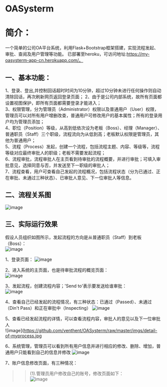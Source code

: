 # OASysterm
# 简介：  
一个简单的公司OA平台系统，利用Flask+Bootstrap框架搭建，实现流程发起、审批、查阅及用户管理等功能。 已部署至heroku，可访问地址:https://my-oasysterm-app-cn.herokuapp.com/。


## 一、基本功能：  

1、登录、登出,并控制回话超时时间为10分钟，超过10分钟未进行任何操作则自动清除回话，再次刷新网页返回登录页面；
2、由于是公司内部系统，故所有页面都设置视图保护，即所有页面都需要登录才能进入；  
3、权限管理，分为管理员（Administrator）权限以及普通用户（User）权限，管理员可以对所有用户增删改查，普通用户可修改用户的基本属性；所有的登录用户均为管理员添加；    
4、职位（Position）等级，从高到低依次设为老板（Boss）、经理（Manager）、普通职员（Staff）三个职级，流程流向为从低到高；老板默认权限是管理员，其他为普通用户；  
5、流程（Process）发起，创建一个流程，包括流程主题、内容、等级等，流程等级对应最终审批人的职级；老板不需要发起流程；  
6、流程审批，流程审批人在主页看到待审批的流程概要，并进行审批；可填入审批意见，选择同意与否，并发送至下一职级的审批人；  
7、流程查看，用户可查看自己发起的流程概况，包括流程状态（分为已通过、正在审批、未通过三种状态）、已审批人意见、下一位审批人等信息。   

## 二、流程关系图  
![image](https://github.com/venthent/OASysterm/raw/master/imgs/OA流程图.jpg)

## 三、实际运行效果
假设人员组织如图所示，发起流程的方向是从普通职员（Staff）到老板（Boss）：  
![image](https://github.com/venthent/OASysterm/raw/master/imgs/人员组织图.jpg)


1、登录页面：
![image](https://github.com/venthent/OASysterm/raw/master/imgs/login-page.jpg)  


2、进入系统的主页面，也是待审批流程的概览页面：  
![image](https://github.com/venthent/OASysterm/raw/master/imgs/index-page.jpg)  



3、发起流程，创建流程内容；'Send to'表示要发送给谁审批：  
![image](https://github.com/venthent/OASysterm/raw/master/imgs/start-process.jpg)  


4、查看自己已经发起的流程情况，有三种状态：已通过（Passed）、未通过（Din't Pass）和正在审批中（Inspecting）
![image](https://github.com/venthent/OASysterm/raw/master/imgs/process-list.jpg)  



5、查看已经发起流程的详情，可以查看流程内容，审批人的意见以及下一位审批人   
![image](https://github.com/venthent/OASysterm/raw/master/imgs/detail-of-myprocess.jpg


6、系统管理，管理员可以看到所有用户信息并进行相应的修改、删除、增加，普通用户只能看到自己的信息并修改
![image](https://github.com/venthent/OASysterm/raw/master/imgs/account-manage-page.jpg)    



7、账户信息修改页面，有三种情况：
>
>>(1).管理员用户修改自己的账号，修改页面如下：  
>>![image](https://github.com/venthent/OASysterm/raw/master/imgs/edit-account-page.jpg)  


